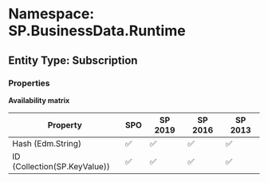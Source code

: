 # Namespace: SP.BusinessData.Runtime

## Entity Type: Subscription

### Properties

**Availability matrix**

Property | SPO | SP 2019 | SP 2016 | SP 2013
----------|-----|---------|---------|--------
Hash (Edm.String) | ✅ | ✅ | ✅ | ✅
ID (Collection(SP.KeyValue)) | ✅ | ✅ | ✅ | ✅


